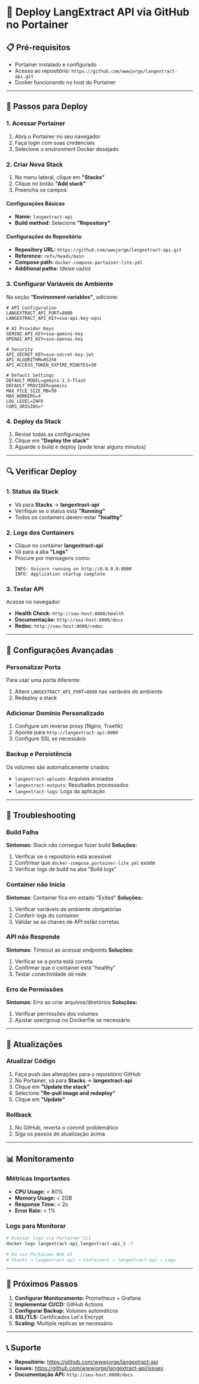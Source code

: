 # 🚀 Deploy LangExtract API via GitHub no Portainer

## 📋 Pré-requisitos
- Portainer instalado e configurado
- Acesso ao repositório: `https://github.com/wwwjorge/langextract-api.git`
- Docker funcionando no host do Portainer

---

## 🎯 Passos para Deploy

### 1. Acessar Portainer
1. Abra o Portainer no seu navegador
2. Faça login com suas credenciais
3. Selecione o environment Docker desejado

### 2. Criar Nova Stack
1. No menu lateral, clique em **"Stacks"**
2. Clique no botão **"Add stack"**
3. Preencha os campos:

#### Configurações Básicas
- **Name:** `langextract-api`
- **Build method:** Selecione **"Repository"**

#### Configurações do Repositório
- **Repository URL:** `https://github.com/wwwjorge/langextract-api.git`
- **Reference:** `refs/heads/main`
- **Compose path:** `docker-compose.portainer-lite.yml`
- **Additional paths:** (deixe vazio)

### 3. Configurar Variáveis de Ambiente
Na seção **"Environment variables"**, adicione:

```env
# API Configuration
LANGEXTRACT_API_PORT=8000
LANGEXTRACT_API_KEY=sua-api-key-aqui

# AI Provider Keys
GEMINI_API_KEY=sua-gemini-key
OPENAI_API_KEY=sua-openai-key

# Security
API_SECRET_KEY=sua-secret-key-jwt
API_ALGORITHM=HS256
API_ACCESS_TOKEN_EXPIRE_MINUTES=30

# Default Settings
DEFAULT_MODEL=gemini-1.5-flash
DEFAULT_PROVIDER=gemini
MAX_FILE_SIZE_MB=50
MAX_WORKERS=4
LOG_LEVEL=INFO
CORS_ORIGINS=*
```

### 4. Deploy da Stack
1. Revise todas as configurações
2. Clique em **"Deploy the stack"**
3. Aguarde o build e deploy (pode levar alguns minutos)

---

## 🔍 Verificar Deploy

### 1. Status da Stack
- Vá para **Stacks** → **langextract-api**
- Verifique se o status está **"Running"**
- Todos os containers devem estar **"healthy"**

### 2. Logs dos Containers
- Clique no container **langextract-api**
- Vá para a aba **"Logs"**
- Procure por mensagens como:
  ```
  INFO: Uvicorn running on http://0.0.0.0:8000
  INFO: Application startup complete
  ```

### 3. Testar API
Acesse no navegador:
- **Health Check:** `http://seu-host:8000/health`
- **Documentação:** `http://seu-host:8000/docs`
- **Redoc:** `http://seu-host:8000/redoc`

---

## 🔧 Configurações Avançadas

### Personalizar Porta
Para usar uma porta diferente:
1. Altere `LANGEXTRACT_API_PORT=8080` nas variáveis de ambiente
2. Redeploy a stack

### Adicionar Domínio Personalizado
1. Configure um reverse proxy (Nginx, Traefik)
2. Aponte para `http://langextract-api:8000`
3. Configure SSL se necessário

### Backup e Persistência
Os volumes são automaticamente criados:
- `langextract-uploads`: Arquivos enviados
- `langextract-outputs`: Resultados processados
- `langextract-logs`: Logs da aplicação

---

## 🚨 Troubleshooting

### Build Falha
**Sintomas:** Stack não consegue fazer build
**Soluções:**
1. Verificar se o repositório está acessível
2. Confirmar que `docker-compose.portainer-lite.yml` existe
3. Verificar logs de build na aba "Build logs"

### Container não Inicia
**Sintomas:** Container fica em estado "Exited"
**Soluções:**
1. Verificar variáveis de ambiente obrigatórias
2. Conferir logs do container
3. Validar se as chaves de API estão corretas

### API não Responde
**Sintomas:** Timeout ao acessar endpoints
**Soluções:**
1. Verificar se a porta está correta
2. Confirmar que o container está "healthy"
3. Testar conectividade de rede

### Erro de Permissões
**Sintomas:** Erro ao criar arquivos/diretórios
**Soluções:**
1. Verificar permissões dos volumes
2. Ajustar user/group no Dockerfile se necessário

---

## 🔄 Atualizações

### Atualizar Código
1. Faça push das alterações para o repositório GitHub
2. No Portainer, vá para **Stacks** → **langextract-api**
3. Clique em **"Update the stack"**
4. Selecione **"Re-pull image and redeploy"**
5. Clique em **"Update"**

### Rollback
1. No GitHub, reverta o commit problemático
2. Siga os passos de atualização acima

---

## 📊 Monitoramento

### Métricas Importantes
- **CPU Usage:** < 80%
- **Memory Usage:** < 2GB
- **Response Time:** < 2s
- **Error Rate:** < 1%

### Logs para Monitorar
```bash
# Acessar logs via Portainer CLI
docker logs langextract-api_langextract-api_1 -f

# Ou via Portainer Web UI
# Stacks → langextract-api → Containers → langextract-api → Logs
```

---

## 🎯 Próximos Passos

1. **Configurar Monitoramento:** Prometheus + Grafana
2. **Implementar CI/CD:** GitHub Actions
3. **Configurar Backup:** Volumes automáticos
4. **SSL/TLS:** Certificados Let's Encrypt
5. **Scaling:** Multiple replicas se necessário

---

## 📞 Suporte

- **Repositório:** https://github.com/wwwjorge/langextract-api
- **Issues:** https://github.com/wwwjorge/langextract-api/issues
- **Documentação API:** `http://seu-host:8000/docs`